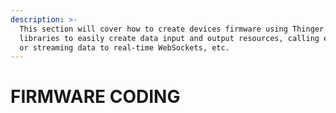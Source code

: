 ```yaml
---
description: >-
  This section will cover how to create devices firmware using Thinger.io
  libraries to easily create data input and output resources, calling endpoints,
  or streaming data to real-time WebSockets, etc.
---
```


# FIRMWARE CODING

## 

